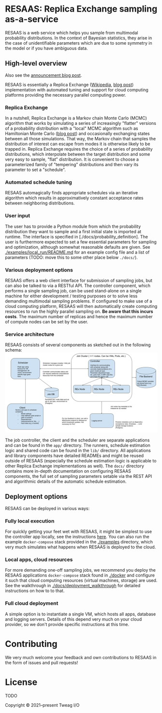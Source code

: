 # RESAAS: Replica Exchange sampling as-a-service
RESAAS is a web service which helps you sample from multimodal probability distributions. In the context of Bayesian statistics, they arise in the case of unidentifiable parameters which are due to some symmetry in the model or if you have ambiguous data.

## High-level overview
Also see the [announcement blog post](link).  

RESAAS is essentially a Replica Exchange ([Wikipedia](https://en.wikipedia.org/wiki/Parallel_tempering), [blog post](https://www.tweag.io/blog/2020-10-28-mcmc-intro-4/)) implementation with automated tuning and support for cloud computing platforms providing the necessary parallel computing power. 
### Replica Exchange
In a nutshell, Replica Exchange is a Markov chain Monte Carlo (MCMC)  algorithm that works by simulating a series of increasingly "flatter" versions of a probability distribution with a "local" MCMC algorithm such as Hamiltonian Monte Carlo ([blog post](https://www.tweag.io/blog/2020-08-06-mcmc-intro3/)) and occasionally exchanging states between all those simulations.
That way, the Markov chain that samples the distribution of interest can escape from modes it is otherwise likely to be trapped in. 
Replica Exchange requires the choice of a series of probability distributions, which interpolate between the target distribution and some very easy to sample, "flat" distribution.
It is convenient to choose a parameterized family of "tempering" distributions and then vary its parameter to set a "schedule".
### Automated schedule tuning
RESAAS automagically finds appropriate schedules via an iterative algorithm which results in approximatively constant acceptance rates between neighboring distributions. 

### User input
The user has to provide a Python module from which the probability distribution they want to sample and a first initial state is imported at runtime.
The interface is specified in [./docs/probability_definition]. 
The user is furthermore expected to set a few essential parameters for sampling and optimization, although somewhat reasonable defaults are given.
See [./examples/local_run/README.md](./examples/local_run/README.md) for an example config file and a list of parameters (TODO: move this to some other place below `./docs/`).

### Various deployment options
RESAAS offers a web client interface for submission of sampling jobs, but can also be talked to via a RESTful API. The controller component, which performs a single sampling job, can be used stand-alone on a single machine for either development / testing purposes or to solve less demanding multimodal sampling problems. 
If configured to make use of a cloud computing platform, RESAAS will then automatically create computing resources to run the highly parallel sampling on.
**Be aware that this incurs costs**.
The maximum number of replicas and hence the maximum number of compute nodes can be set by the user.

### Service architecture
RESAAS consists of several components as sketched out in the following schema:
![RESAAS service architecture](./images/service_architecture.png)

The job controller, the client and the scheduler are separate applications and can be found in the `app/` directory.
The runners, schedule estimation logic and shared code can be found in the `lib/` directory.
All applications and library components have detailed READMEs and might be reused outside of RESAAS (especially the schedule estimation logic is applicable to other Replica Exchange implementations as well). 
The `docs/` directory contains more in-depth documentation on configuring RESAAS components, the full set of sampling parameters setable via the REST API and algorithmic details of the automatic schedule estimation.

## Deployment options

RESAAS can be deployed in various ways:

### Fully local execution

For quickly getting your feet wet with RESAAS, it might be simplest to use the controller app locally, see the instructions [here](./app/controller/README.md).
You can also run the example `docker-compose` stack provided in the [./examples](./examples) directory, which very much simulates what happens when RESAAS is deployed to the cloud.

### Local apps, cloud resources

For more demanding one-off sampling jobs, we recommend you deploy the RESAAS applications `docker-compose` stack found in [./docker](./docker) and configure it such that cloud computing resources (virtual machines, storage) are used.
See the walkthrough in [./docs/deployment_walkthrough](./docs/deployment_walkthrough) for detailed instructions on how to to that.

### Full cloud deployment

A simple option is to instantiate a single VM, which hosts all apps, database and logging servers.
Details of this depend very much on your cloud provider, so we don't provide specific instructions at this time.

# Contributing

We very much welcome your feedback and own contributions to RESAAS in the form of issues and pull requests!

# License

TODO

Copyright © 2021–present Tweag I/O
